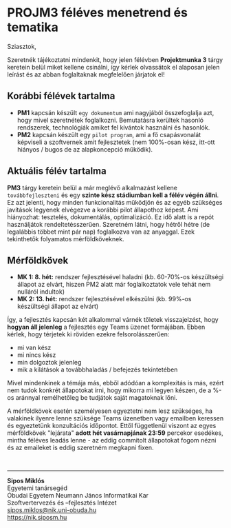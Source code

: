 # PROJM3 féléves menetrend és tematika

Sziasztok,

Szeretnék tájékoztatni mindenkit, hogy jelen félévben **Projektmunka 3** tárgy keretein belül miket kellene csinálni, így kérlek olvassátok el alaposan jelen leírást és az abban foglaltaknak megfelelően járjatok el!

## Korábbi félévek tartalma

- **PM1** kapcsán készült `egy dokumentum` ami nagyjából összefoglalja azt, hogy mivel szeretnétek foglalkozni. Bemutatásra kerültek hasonló rendszerek, technológiák amiket fel kívántok használni és hasonlók.
- **PM2** kapcsán készült egy `pilot program`, ami a fő csapásvonalát képviseli a szoftvernek amit fejlesztetek (nem 100%-osan kész, itt-ott hiányos / bugos de az alapkoncepció működik).

## Aktuális félév tartalma

**PM3** tárgy keretein belül a már meglévő alkalmazást kellene `továbbfejleszteni` és egy **szinte kész stádiumban kell a félév végén állni**. Ez azt jelenti, hogy minden funkcionalitás működjön és az egyéb szükséges javítások legyenek elvégezve a korábbi pilot állapothoz képest. Ami hiányozhat: tesztelés, dokumentálás, optimalizáció. Ez idő alatt is a repót használjátok rendeltetésszerűen. Szeretném látni, hogy hétről hétre (de legalábbis többet mint pár nap) foglalkozva van az anyaggal. Ezek tekinthetők folyamatos mérföldköveknek.

## Mérföldkövek

- **MK 1: 8. hét:** rendszer fejlesztésével haladni (kb. 60-70%-os készültségi állapot az elvárt, hiszen PM2 alatt már foglalkoztatok vele tehát nem nulláról indultok)
- **MK 2: 13. hét:** rendszer fejlesztésével elkészülni (kb. 99%-os készültségi állapot az elvárt)

Így, a fejlesztés kapcsán két alkalommal várnék tőletek visszajelzést, hogy **hogyan áll jelenleg** a fejlesztés egy Teams üzenet formájában. Ebben kérlek, hogy térjetek ki röviden ezekre felsorolásszerűen:

- mi van kész
- mi nincs kész
- min dolgoztok jelenleg
- mik a kilátások a továbbhaladás / befejezés tekintetében

Mivel mindenkinek a témája más, ebből adódóan a komplexitás is más, ezért nem tudok konkrét állapotokat írni, hogy mikorra mi legyen készen, de a %-os aránnyal remélhetőleg be tudjátok saját magatoknak lőni.

A mérföldkövek esetén személyesen egyeztetni nem lesz szükséges, ha valakinek ilyenre lenne szüksége Teams üzenetben vagy emailben keressen és egyeztetünk konzultációs időpontot. Ettől függetlenül viszont az egyes mérföldkövek "lejárata" **adott hét vasárnapjának 23:59** percekor esedékes, mintha féléves leadás lenne - az eddig commitolt állapotokat fogom nézni és az emaileket is eddig szeretném megkapni fixen.

<br>

---

**Sipos Miklós**\
Egyetemi tanársegéd\
Óbudai Egyetem Neumann János Informatikai Kar\
Szoftvertervezés és –fejlesztés Intézet\
<sipos.miklos@nik.uni-obuda.hu>\
<https://nik.siposm.hu>
